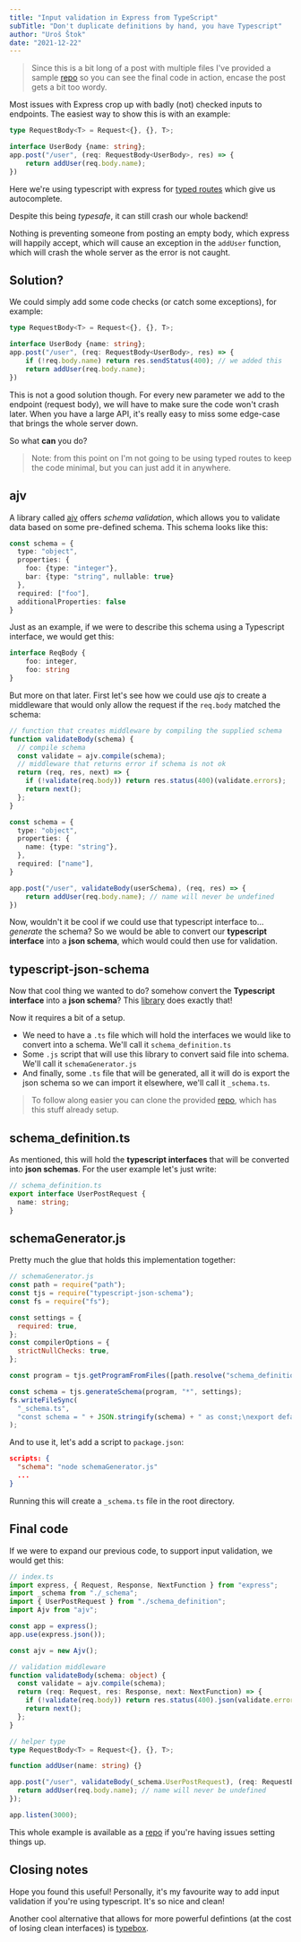```yaml
---
title: "Input validation in Express from TypeScript"
subTitle: "Don't duplicate definitions by hand, you have Typescript"
author: "Uroš Štok"
date: "2021-12-22"
---
```


>Since this is a bit long of a post with multiple files I've provided a sample [repo](https://github.com/grawtar/express-validation-with-ts) so you can see the final code in action, encase the post gets a bit too wordy.

Most issues with Express crop up with badly (not) checked inputs to endpoints. The easiest way to show this is with an example:

```ts
type RequestBody<T> = Request<{}, {}, T>;

interface UserBody {name: string};
app.post("/user", (req: RequestBody<UserBody>, res) => {
    return addUser(req.body.name);
})
```

Here we're using typescript with express for [typed routes](https://urosstok.com/posts/typed-routes-in-express) which give us autocomplete.

Despite this being *typesafe*, it can still crash our whole backend!

Nothing is preventing someone from posting an empty body, which express will happily accept, which will cause an exception in the `addUser` function, which will crash the whole server as the error is not caught.

## Solution?

We could simply add some code checks (or catch some exceptions), for example:

```ts
type RequestBody<T> = Request<{}, {}, T>;

interface UserBody {name: string};
app.post("/user", (req: RequestBody<UserBody>, res) => {
    if (!req.body.name) return res.sendStatus(400); // we added this
    return addUser(req.body.name);
})
```

This is not a good solution though. For every new parameter we add to the endpoint (request body), we will have to make sure the code won't crash later. When you have a large API, it's really easy to miss some edge-case that brings the whole server down.

So what **can** you do?

> Note: from this point on I'm not going to be using typed routes to keep the code minimal, but you can just add it in anywhere.

## ajv

A library called [ajv](https://ajv.js.org/) offers *schema validation*, which allows you to validate data based on some pre-defined schema. This schema looks like this:

```ts
const schema = {
  type: "object",
  properties: {
    foo: {type: "integer"},
    bar: {type: "string", nullable: true}
  },
  required: ["foo"],
  additionalProperties: false
}
```

Just as an example, if we were to describe this schema using a Typescript interface, we would get this:

```ts
interface ReqBody {
    foo: integer,
    foo: string
}
```

But more on that later. First let's see how we could use *ajs* to create a middleware that would only allow the request if the `req.body` matched the schema:

```ts
// function that creates middleware by compiling the supplied schema
function validateBody(schema) {
  // compile schema
  const validate = ajv.compile(schema);
  // middleware that returns error if schema is not ok
  return (req, res, next) => {
    if (!validate(req.body)) return res.status(400)(validate.errors);
    return next();
  };
}

const schema = {
  type: "object",
  properties: {
    name: {type: "string"},
  },
  required: ["name"],
}

app.post("/user", validateBody(userSchema), (req, res) => {
    return addUser(req.body.name); // name will never be undefined
})
```


Now, wouldn't it be cool if we could use that typescript interface to... *generate* the schema? So we would be able to convert our **typescript interface** into a **json schema**, which would could then use for validation.

## typescript-json-schema

Now that cool thing we wanted to do? somehow convert the **Typescript interface** into a **json schema**? This [library](https://github.com/YousefED/typescript-json-schema) does exactly that!

Now it requires a bit of a setup. 

- We need to have a `.ts` file which will hold the interfaces we would like to convert into a schema. We'll call it `schema_definition.ts`
- Some `.js` script that will use this library to convert said file into schema. We'll call it `schemaGenerator.js`
- And finally, some `.ts` file that will be generated, all it will do is export the json schema so we can import it elsewhere, we'll call it `_schema.ts`.

> To follow along easier you can clone the provided [repo](https://github.com/grawtar/express-validation-with-ts), which has this stuff already setup.

## schema_definition.ts

As mentioned, this will hold the **typescript interfaces** that will be converted into **json schemas**. For the user example let's just write:
```ts
// schema_definition.ts
export interface UserPostRequest {
  name: string;
}
```

## schemaGenerator.js

Pretty much the glue that holds this implementation together:

```js
// schemaGenerator.js
const path = require("path");
const tjs = require("typescript-json-schema");
const fs = require("fs");

const settings = {
  required: true,
};
const compilerOptions = {
  strictNullChecks: true,
};

const program = tjs.getProgramFromFiles([path.resolve("schema_definition.ts")], compilerOptions, "./");

const schema = tjs.generateSchema(program, "*", settings);
fs.writeFileSync(
  "_schema.ts",
  "const schema = " + JSON.stringify(schema) + " as const;\nexport default schema.definitions;"
);
```

And to use it, let's add a script to `package.json`:

```json
scripts: {
  "schema": "node schemaGenerator.js"
  ...
}
```

Running this will create a `_schema.ts` file in the root directory.

## Final code

If we were to expand our previous code, to support input validation, we would get this:

```ts
// index.ts
import express, { Request, Response, NextFunction } from "express";
import _schema from "./_schema";
import { UserPostRequest } from "./schema_definition";
import Ajv from "ajv";

const app = express();
app.use(express.json());

const ajv = new Ajv();

// validation middleware
function validateBody(schema: object) {
  const validate = ajv.compile(schema);
  return (req: Request, res: Response, next: NextFunction) => {
    if (!validate(req.body)) return res.status(400).json(validate.errors);
    return next();
  };
}

// helper type
type RequestBody<T> = Request<{}, {}, T>;

function addUser(name: string) {}

app.post("/user", validateBody(_schema.UserPostRequest), (req: RequestBody<UserPostRequest>, res: Response) => {
  return addUser(req.body.name); // name will never be undefined
});

app.listen(3000);
```

This whole example is available as a [repo](https://github.com/grawtar/express-validation-with-ts) if you're having issues setting things up.

## Closing notes

Hope you found this useful! Personally, it's my favourite way to add input validation if you're using typescript. It's so nice and clean!

Another cool alternative that allows for more powerful defintions (at the cost of losing clean interfaces) is [typebox](https://github.com/sinclairzx81/typebox).